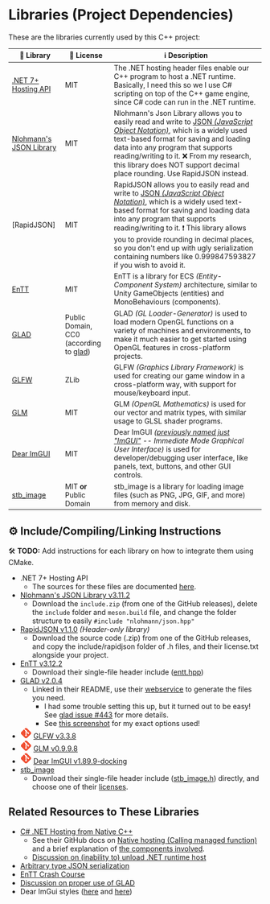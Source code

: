 # Libraries (Project Dependencies)
These are the libraries currently used by this C++ project:

| 📕 Library                | 🔑 License                   | ℹ️ Description             |
| ------------------------- | ---------------------------- | ------------------------- |
| [.NET 7+ Hosting API]     | MIT                          | The .NET hosting header files enable our C++ program to host a .NET runtime. Basically, I need this so we I use C# scripting on top of the C++ game engine, since C# code can run in the .NET runtime. |
| [Nlohmann's JSON Library] | MIT                          | Nlohmann's Json Library allows you to easily read and write to [JSON _(JavaScript Object Notation)_](https://www.json.org/json-en.html), which is a widely used text-based format for saving and loading data into any program that supports reading/writing to it. ❌ From my research, this library does NOT support decimal place rounding. Use RapidJSON instead. |
| [RapidJSON]               | MIT                           | RapidJSON allows you to easily read and write to [JSON _(JavaScript Object Notation)_](https://www.json.org/json-en.html), which is a widely used text-based format for saving and loading data into any program that supports reading/writing to it. ❗ This library allows you to provide rounding in decimal places, so you don't end up with ugly serialization containing numbers like 0.999847593827 if you wish to avoid it. |
| [EnTT]                    | MIT                          | EnTT is a library for ECS _(Entity-Component System)_ architecture, similar to Unity GameObjects (entities) and MonoBehaviours (components). |
| [GLAD]                    | Public Domain, CC0 (according to [glad](https://github.com/Dav1dde/glad/tree/glad2#License)) | GLAD _(GL Loader-Generator)_ is used to load modern OpenGL functions on a variety of machines and environments, to make it much easier to get started using OpenGL features in cross-platform projects. |
| [GLFW]                    | ZLib                         | GLFW _(Graphics Library Framework)_ is used for creating our game window in a cross-platform way, with support for mouse/keyboard input. |
| [GLM]                     | MIT                          | GLM _(OpenGL Mathematics)_ is used for our vector and matrix types, with similar usage to GLSL shader programs. |
| [Dear ImGUI]              | MIT                          | Dear ImGUI _([previously named just "ImGUI"](https://github.com/ocornut/imgui/discussions/4041) -- Immediate Mode Graphical User Interface)_ is used for developer/debugging user interface, like panels, text, buttons, and other GUI controls. |
| [stb_image]               | MIT **or** Public Domain     | stb_image is a library for loading image files (such as PNG, JPG, GIF, and more) from memory and disk. |

[.NET 7+ Hosting API]: /libraries/nethosting/source.md
[Nlohmann's JSON Library]: https://github.com/nlohmann/json/releases/tag/v3.11.2
[EnTT]: https://github.com/skypjack/entt
[GLAD]: https://github.com/Dav1dde/glad/tree/v2.0.4
[GLFW]: https://github.com/glfw/glfw/tree/3.3.8
[GLM]: https://github.com/g-truc/glm/tree/0.9.9.8
[Dear ImGUI]: https://github.com/ocornut/imgui/tree/v1.89.9-docking
[stb_image]: https://github.com/nothings/stb

## ⚙️ Include/Compiling/Linking Instructions
🛠️ **TODO:** Add instructions for each library on how to integrate them using CMake.

- .NET 7+ Hosting API
    - The sources for these files are documented [here](/libraries/nethosting/source.md).
- [Nlohmann's JSON Library v3.11.2](https://github.com/nlohmann/json/releases/tag/v3.11.2)
    - Download the `include.zip` (from one of the GitHub releases), delete the `include` folder and `meson.build` file, and change the folder structure to easily `#include "nlohmann/json.hpp"`
- [RapidJSON v1.1.0](https://github.com/Tencent/rapidjson/releases/tag/v1.1.0) _(Header-only library)_
    - Download the source code (.zip) from one of the GitHub releases, and copy the include/rapidjson folder of .h files, and their license.txt alongside your project.
- [EnTT v3.12.2](https://github.com/skypjack/entt)
    - Download their single-file header include ([entt.hpp](https://github.com/skypjack/entt/blob/v3.12.2/single_include/entt/entt.hpp))
- [GLAD v2.0.4](https://github.com/Dav1dde/glad/tree/v2.0.4)
    - Linked in their README, use their [webservice](https://gen.glad.sh/) to generate the files you need.
        - I had some trouble setting this up, but it turned out to be easy! See [glad issue #443](https://github.com/Dav1dde/glad/issues/443) for more details.
        - See [this screenshot](/docs/images/Glad%20v2.0.4%20Generation%20Options.png) for my exact options used!
- [![Git icon](/docs/images/Git%20Icon%20(Small%20Orange).png "GLFW is brought in as a git submodule")](https://git-scm.com/book/en/v2/Git-Tools-Submodules) [GLFW v3.3.8](https://github.com/glfw/glfw/tree/3.3.8)
- [![Git icon](/docs/images/Git%20Icon%20(Small%20Orange).png "GLM is brought in as a git submodule")](https://git-scm.com/book/en/v2/Git-Tools-Submodules) [GLM v0.9.9.8](https://github.com/g-truc/glm/tree/0.9.9.8)
- [![Git icon](/docs/images/Git%20Icon%20(Small%20Orange).png "Dear ImGUI is brought in as a git submodule")](https://git-scm.com/book/en/v2/Git-Tools-Submodules) [Dear ImGUI v1.89.9-docking](https://github.com/ocornut/imgui/tree/v1.89.9-docking)
- [stb_image](https://github.com/nothings/stb)
    - Download their single-file header include ([stb_image.h](https://github.com/nothings/stb/blob/master/stb_image.h)) directly, and choose one of their [licenses](https://github.com/nothings/stb/blob/master/LICENSE).

## Related Resources to These Libraries
- [C# .NET Hosting from Native C++](https://learn.microsoft.com/en-us/dotnet/core/tutorials/netcore-hosting)
    - See their GitHub docs on [Native hosting (Calling managed function)](https://github.com/dotnet/runtime/blob/main/docs/design/features/native-hosting.md#calling-managed-function-net-5-and-above) and a brief explanation of [the components involved](https://github.com/dotnet/runtime/blob/main/docs/design/features/host-components.md).
    - [Discussion on (inability to) unload .NET runtime host](https://github.com/dotnet/runtime/issues/70229)
- [Arbitrary type JSON serialization](https://json.nlohmann.me/features/arbitrary_types/)
- [EnTT Crash Course](https://skypjack.github.io/entt/md_docs_md_entity.html)
- [Discussion on proper use of GLAD](https://github.com/Dav1dde/glad/issues/443)
- Dear ImGui styles ([here](https://github.com/GraphicsProgramming/dear-imgui-styles) and [here](https://github.com/ocornut/imgui/issues/707))
